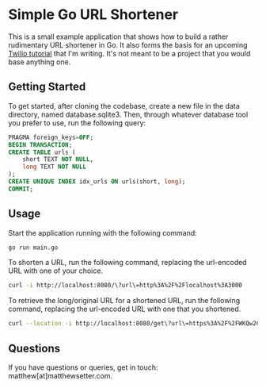 # Simple Go URL Shortener

This is a small example application that shows how to build a rather rudimentary URL shortener in Go. 
It also forms the basis for an upcoming [Twilio tutorial](https://www.twilio.com/blog/author/msetter) that I'm writing.
It's not meant to be a project that you would base anything one.

## Getting Started

To get started, after cloning the codebase, create a new file in the data directory, named database.sqlite3.
Then, through whatever database tool you prefer to use, run the following query:

```sql
PRAGMA foreign_keys=OFF;
BEGIN TRANSACTION;
CREATE TABLE urls (
    short TEXT NOT NULL,
    long TEXT NOT NULL
);
CREATE UNIQUE INDEX idx_urls ON urls(short, long);
COMMIT;
```

## Usage

Start the application running with the following command:

```bash
go run main.go
```

To shorten a URL, run the following command, replacing the url-encoded URL with one of your choice.

```bash
curl -i http://localhost:8080/\?url\=http%3A%2F%2Flocalhost%3A3000
```

To retrieve the long/original URL for a shortened URL, run the following command, replacing the url-encoded URL with one that you shortened.

```bash
curl --location -i http://localhost:8080/get\?url\=https%3A%2F%2FWKQw2COtp
```

## Questions

If you have questions or queries, get in touch: matthew[at]matthewsetter.com.